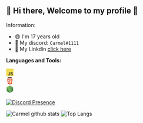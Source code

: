 ## 👋 Hi there, Welcome to my profile 👋

Information:

- 😄 I'm 17 years old
- 📨 My discord: `Carmel#1111`
- 🤖 My Linkdin [click here](https://www.linkedin.com/in/carmel-kalfa-961524234/) 

**Languages and Tools:**

<code><a target="_blank" rel="noopener noreferrer" href="https://raw.githubusercontent.com/github/explore/80688e429a7d4ef2fca1e82350fe8e3517d3494d/topics/javascript/javascript.png"><img height="20" src="https://raw.githubusercontent.com/github/explore/80688e429a7d4ef2fca1e82350fe8e3517d3494d/topics/javascript/javascript.png" style="max-width:100%;"></a>
</code>
<code><a target="_blank" rel="noopener noreferrer" href="https://raw.githubusercontent.com/github/explore/80688e429a7d4ef2fca1e82350fe8e3517d3494d/topics/html/html.png"><img height="20" src="https://raw.githubusercontent.com/github/explore/80688e429a7d4ef2fca1e82350fe8e3517d3494d/topics/html/html.png" style="max-width:100%;"></a>
</code>
<code><a target="_blank" rel="noopener noreferrer" href="https://raw.githubusercontent.com/github/explore/80688e429a7d4ef2fca1e82350fe8e3517d3494d/topics/nodejs/nodejs.png"><img height="20" src="https://raw.githubusercontent.com/github/explore/80688e429a7d4ef2fca1e82350fe8e3517d3494d/topics/nodejs/nodejs.png" style="max-width:100%;"></a>
</code>

[![Discord Presence](https://lanyard.cnrad.dev/api/417398665670295572?hideStatus=true)](https://discord.com/users/417398665670295572)

![Carmel github stats](https://github-readme-stats.vercel.app/api?username=CarmmelKalfa&show_icons=true&theme=tokyonight)
![Top Langs](https://github-readme-stats.vercel.app/api/top-langs/?username=CarmelKalfa&layout=compact&theme=tokyonight)

